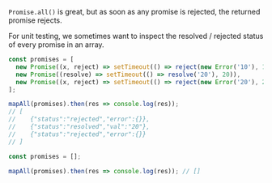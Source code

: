 `Promise.all()` is great, but as soon as any promise is rejected, the returned promise rejects.

For unit testing, we sometimes want to inspect the resolved / rejected status of every promise in an array.

```js
const promises = [
  new Promise((x, reject) => setTimeout(() => reject(new Error('10'), 10))),
  new Promise((resolve) => setTimeout(() => resolve('20'), 20)),
  new Promise((x, reject) => setTimeout(() => reject(new Error('20'), 20)))
];

mapAll(promises).then(res => console.log(res));
// [
//    {"status":"rejected","error":{}},
//    {"status":"resolved","val":"20"},
//    {"status":"rejected","error":{}}
// ]
```

```js
const promises = [];

mapAll(promises).then(res => console.log(res)); // []
```
